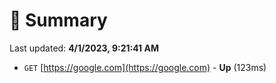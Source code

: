 # 📖 Summary
Last updated: **4/1/2023, 9:21:41 AM**

- `GET` [https://google.com](https://google.com) - **Up** (123ms)
